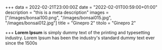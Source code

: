 +++
data = 2022-02-21T23:00:00Z
date = "2022-02-01T00:59:00+01:00"
description = "this is a meta description"
images = ["/images/bonsai100.png", "/images/bonsai015.jpg", "/images/bonsai012.jpg"]
title = "Ginepro 2"
titolo = "Ginepro 2"

+++
**Lorem Ipsum** is simply dummy text of the printing and typesetting industry. Lorem Ipsum has been the industry's standard dummy text ever since the 1500s